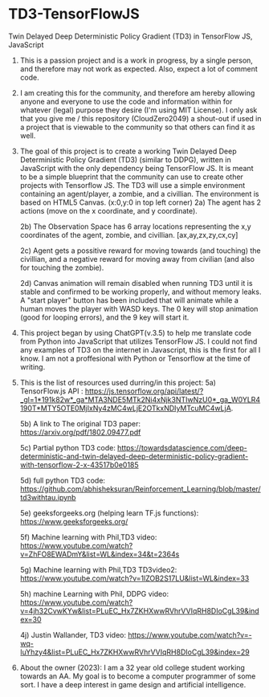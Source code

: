 # TD3-TensorFlowJS
Twin Delayed Deep Deterministic Policy Gradient (TD3) in TensorFlow JS, JavaScript

1) This is a passion project and is a work in progress, by a single person, and therefore may not work as expected. Also, expect a lot of comment code.

2) I am creating this for the community, and therefore am hereby allowing anyone and everyone to use the code and information within for whatever (legal) purpose they desire (I'm using MIT License). I only ask that you give me / this repository (CloudZero2049) a shout-out if used in a project that is viewable to the community so that others can find it as well.

3) The goal of this project is to create a working Twin Delayed Deep Deterministic Policy Gradient (TD3) (similar to DDPG), written in JavaScript with the only dependency being TensorFlow JS. It is meant to be a simple blueprint that the community can use to create other projects with Tensorflow JS. The TD3 will use a simple environment containing an agent/player, a zombie, and a civillian. The environment is based on HTML5 Canvas. (x:0,y:0 in top left corner)
	2a) The agent has 2 actions (move on the x coordinate, and y coordinate).

	2b) The Observation Space has 6 array locations representing the x,y coordinates of the agent, zombie, and civillian. [ax,ay,zx,zy,cx,cy]

	2c) Agent gets a possitive reward for moving towards (and touching) the civillian, and a negative reward for moving away from civilian (and also for touching the zombie).

	2d) Canvas animation will remain disabled when running TD3 until it is stable and confirmed to be working properly, and without memory leaks. A "start player" button has been included that will animate while a human moves the player with WASD keys. The 0 key will stop animation (good for looping errors), and the 9 key will start it.



4) This project began by using ChatGPT(v.3.5) to help me translate code from Python into JavaScript that utilizes TensorFlow JS. I could not find any examples of TD3 on the internet in Javascript, this is the first for all I know. I am not a proffesional with Python or Tensorflow at the time of writing.

5) This is the list of resources used durring/in this project: 
	5a) TensorFlow.js API : https://js.tensorflow.org/api/latest/?_gl=1*191k82w*_ga*MTA3NDE5MTk2Ni4xNjk3NTIwNzU0*_ga_W0YLR4190T*MTY5OTE0MjIxNy4zMC4wLjE2OTkxNDIyMTcuMC4wLjA.

	5b) A link to The original TD3 paper: https://arxiv.org/pdf/1802.09477.pdf

	5c) Partial python TD3 code: https://towardsdatascience.com/deep-deterministic-and-twin-delayed-deep-deterministic-policy-gradient-with-tensorflow-2-x-43517b0e0185

	5d) full python TD3 code: https://github.com/abhisheksuran/Reinforcement_Learning/blob/master/td3withtau.ipynb

	5e) geeksforgeeks.org (helping learn TF.js functions): https://www.geeksforgeeks.org/

	5f) Machine learning with Phil,TD3 video: https://www.youtube.com/watch?v=ZhFO8EWADmY&list=WL&index=34&t=2364s

	5g) Machine learning with Phil,TD3 TD3video2: https://www.youtube.com/watch?v=1lZOB2S17LU&list=WL&index=33

	5h) machine Learning with Phil, DDPG video: https://www.youtube.com/watch?v=4jh32CvwKYw&list=PLuEC_Hx7ZKHXwwRVhrVVIqRH8DIoCgL39&index=30

	4j) Justin Wallander, TD3 video: https://www.youtube.com/watch?v=-wq-luYhzy4&list=PLuEC_Hx7ZKHXwwRVhrVVIqRH8DIoCgL39&index=29

6) About the owner (2023): I am a 32 year old college student working towards an AA. My goal is to become a computer programmer of some sort. I have a deep interest in game design and artificial intelligence.
